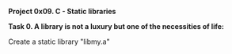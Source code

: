 **Project 0x09. C - Static libraries**

**Task 0. A library is not a luxury but one of the necessities of life:**

Create a static library "libmy.a" 
